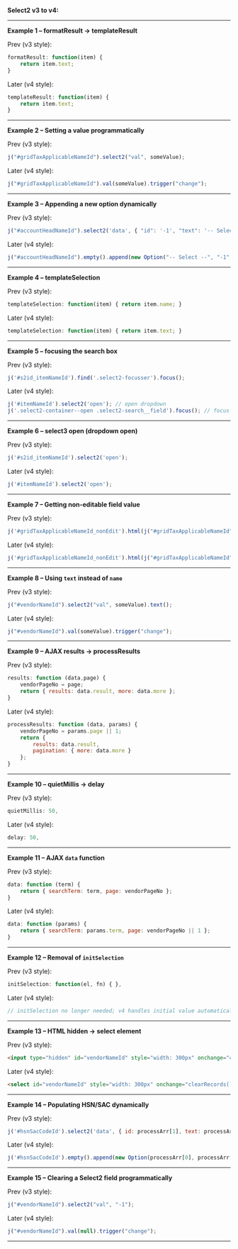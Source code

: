 **Select2 v3 to v4:**

---

**Example 1 – formatResult → templateResult**

Prev (v3 style):

```javascript
formatResult: function(item) {
    return item.text;
}
```

Later (v4 style):

```javascript
templateResult: function(item) {
    return item.text;
}
```

---

**Example 2 – Setting a value programmatically**

Prev (v3 style):

```javascript
j("#gridTaxApplicableNameId").select2("val", someValue);
```

Later (v4 style):

```javascript
j("#gridTaxApplicableNameId").val(someValue).trigger("change");
```

---

**Example 3 – Appending a new option dynamically**

Prev (v3 style):

```javascript
j("#accountHeadNameId").select2('data', { "id": '-1', "text": '-- Select --' });
```

Later (v4 style):

```javascript
j("#accountHeadNameId").empty().append(new Option("-- Select --", "-1", true, true)).trigger("change");
```

---

**Example 4 – templateSelection**

Prev (v3 style):

```javascript
templateSelection: function(item) { return item.name; }
```

Later (v4 style):

```javascript
templateSelection: function(item) { return item.text; }
```

---

**Example 5 – focusing the search box**

Prev (v3 style):

```javascript
j('#s2id_itemNameId').find('.select2-focusser').focus();
```

Later (v4 style):

```javascript
j('#itemNameId').select2('open'); // open dropdown
j('.select2-container--open .select2-search__field').focus(); // focus search box
```

---

**Example 6 – select3 open (dropdown open)**

Prev (v3 style):

```javascript
j('#s2id_itemNameId').select2('open');
```

Later (v4 style):

```javascript
j('#itemNameId').select2('open');
```

---

**Example 7 – Getting non-editable field value**

Prev (v3 style):

```javascript
j('#gridTaxApplicableNameId_nonEdit').html(j("#gridTaxApplicableNameId").select2('data').name);
```

Later (v4 style):

```javascript
j('#gridTaxApplicableNameId_nonEdit').html(j("#gridTaxApplicableNameId").select2('data')[0]?.text || "");
```

---

**Example 8 – Using `text` instead of `name`**

Prev (v3 style):

```javascript
j("#vendorNameId").select2("val", someValue).text();
```

Later (v4 style):

```javascript
j("#vendorNameId").val(someValue).trigger("change");
```

---

**Example 9 – AJAX results → processResults**

Prev (v3 style):

```javascript
results: function (data,page) {
    vendorPageNo = page;
    return { results: data.result, more: data.more };
}
```

Later (v4 style):

```javascript
processResults: function (data, params) {
    vendorPageNo = params.page || 1;
    return {
        results: data.result,
        pagination: { more: data.more }
    };
}
```

---

**Example 10 – quietMillis → delay**

Prev (v3 style):

```javascript
quietMillis: 50,
```

Later (v4 style):

```javascript
delay: 50,
```

---

**Example 11 – AJAX `data` function**

Prev (v3 style):

```javascript
data: function (term) {
    return { searchTerm: term, page: vendorPageNo };
}
```

Later (v4 style):

```javascript
data: function (params) {
    return { searchTerm: params.term, page: vendorPageNo || 1 };
}
```

---

**Example 12 – Removal of `initSelection`**

Prev (v3 style):

```javascript
initSelection: function(el, fn) { },
```

Later (v4 style):

```javascript
// initSelection no longer needed; v4 handles initial value automatically
```

---

**Example 13 – HTML hidden → select element**

Prev (v3 style):

```html
<input type="hidden" id="vendorNameId" style="width: 300px" onchange="clearRecords();" />
```

Later (v4 style):

```html
<select id="vendorNameId" style="width: 300px" onchange="clearRecords();"></select>
```

---

**Example 14 – Populating HSN/SAC dynamically**

Prev (v3 style):

```javascript
j('#hsnSacCodeId').select2('data', { id: processArr[1], text: processArr[0] });
```

Later (v4 style):

```javascript
j('#hsnSacCodeId').empty().append(new Option(processArr[0], processArr[1], true, true)).trigger('change');
```

---

**Example 15 – Clearing a Select2 field programmatically**

Prev (v3 style):

```javascript
j("#vendorNameId").select2("val", "-1");
```

Later (v4 style):

```javascript
j("#vendorNameId").val(null).trigger("change");
```

---


